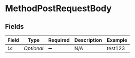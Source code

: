 # MethodPostRequestBody


## Fields

| Field              | Type               | Required           | Description        | Example            |
| ------------------ | ------------------ | ------------------ | ------------------ | ------------------ |
| `id`               | *Optional<String>* | :heavy_minus_sign: | N/A                | test123            |